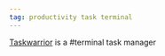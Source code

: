 ```yaml
---
tag: productivity task terminal
---
```


[Taskwarrior](https://taskwarrior.org/) is a #terminal task manager
